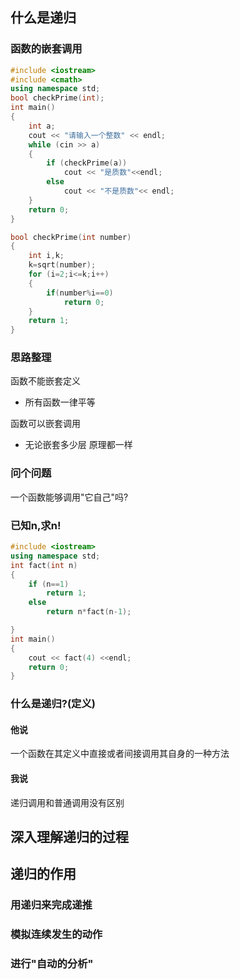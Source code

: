 ## 什么是递归
### 函数的嵌套调用
```cpp
#include <iostream>
#include <cmath>
using namespace std;
bool checkPrime(int);
int main()
{
	int a;
	cout << "请输入一个整数" << endl;
	while (cin >> a)
	{
		if (checkPrime(a))
			cout << "是质数"<<endl;
		else
			cout << "不是质数"<< endl;
	}
	return 0;
}

bool checkPrime(int number)
{
	int i,k;
	k=sqrt(number);
	for (i=2;i<=k;i++)
	{
		if(number%i==0)
			return 0;
	}
	return 1;
}

```
### 思路整理
函数不能嵌套定义
- 所有函数一律平等

函数可以嵌套调用
- 无论嵌套多少层 原理都一样
### 问个问题
一个函数能够调用"它自己"吗?
### 已知n,求n!
```cpp
#include <iostream>
using namespace std;
int fact(int n)
{
	if (n==1)
		return 1;
	else 
		return n*fact(n-1);

}
int main()
{
	cout << fact(4) <<endl;
	return 0;
}
```
### 什么是递归?(定义)
#### 他说
一个函数在其定义中直接或者间接调用其自身的一种方法
#### 我说
递归调用和普通调用没有区别


## 深入理解递归的过程

## 递归的作用
### 用递归来完成递推
### 模拟连续发生的动作
### 进行"自动的分析"

